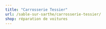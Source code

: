 ```yaml
---
title: "Carrosserie Tessier"
url: /sable-sur-sarthe/carrosserie-tessier/
shop: réparation de voitures
---
```

